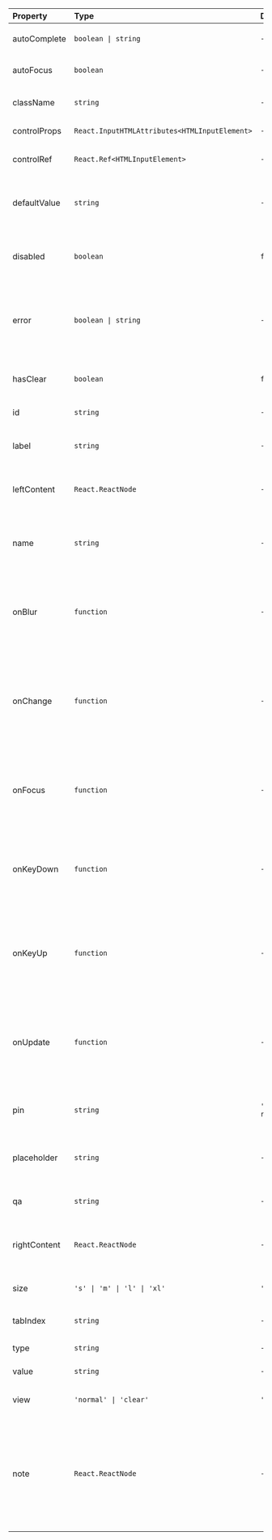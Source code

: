| Property     | Type                                          | Default         | Description                                                                                                              |
| :----------- | :-------------------------------------------- | :-------------- | :----------------------------------------------------------------------------------------------------------------------- |
| autoComplete | `boolean \| string`                           | `-`             | The control's `autocomplete` attribute                                                                                   |
| autoFocus    | `boolean`                                     | `-`             | The control's `autofocus` attribute                                                                                      |
| className    | `string`                                      | `-`             | The control's wrapper class name                                                                                         |
| controlProps | `React.InputHTMLAttributes<HTMLInputElement>` | `-`             | The control's html attributes                                                                                            |
| controlRef   | `React.Ref<HTMLInputElement>`                 | `-`             | React ref provided to the control                                                                                        |
| defaultValue | `string`                                      | `-`             | The control's default value. Use when the component is not controlled                                                    |
| disabled     | `boolean`                                     | `false`         | Indicates that the user cannot interact with the control                                                                 |
| error        | `boolean \| string`                           | `-`             | Shows error state and optional message if property identified as a string                                                |
| hasClear     | `boolean`                                     | `false`         | Shows icon for clearing control's value                                                                                  |
| id           | `string`                                      | `-`             | The control's `id` attribute                                                                                             |
| label        | `string`                                      | `-`             | Help text rendered to the left of the input node                                                                         |
| leftContent  | `React.ReactNode`                             | `-`             | User`s node rendered before label and input                                                                              |
| name         | `string`                                      | `-`             | The control's `name` attribute. Will be autogenerated if not specified                                                   |
| onBlur       | `function`                                    | `-`             | Fires when the control lost focus. Provides focus event as an callback's argument                                        |
| onChange     | `function`                                    | `-`             | Fires when the input’s value is changed by the user. Provides change event as an callback's argument                     |
| onFocus      | `function`                                    | `-`             | Fires when the control gets focus. Provides focus event as an callback's argument                                        |
| onKeyDown    | `function`                                    | `-`             | Fires when a key is pressed. Provides keyboard event as an callback's argument                                           |
| onKeyUp      | `function`                                    | `-`             | Fires when a key is released. Provides keyboard event as an callback's argument                                          |
| onUpdate     | `function`                                    | `-`             | Fires when the input’s value is changed by the user. Provides new value as an callback's argument                        |
| pin          | `string`                                      | `'round-round'` | The control's border view. `'round-round'` by default                                                                    |
| placeholder  | `string`                                      | `-`             | Text that appears in the control when it has no value set                                                                |
| qa           | `string`                                      | `-`             | Test id attribute (`data-qa`)                                                                                            |
| rightContent | `React.ReactNode`                             | `-`             | User`s node rendered after input node and clear button                                                                   |
| size         | `'s' \| 'm' \| 'l' \| 'xl'`                   | `'m'`           | The control's size. `'m'` by default                                                                                     |
| tabIndex     | `string`                                      | `-`             | The control's `tabindex` attribute                                                                                       |
| type         | `string`                                      | `-`             | The control's type                                                                                                       |
| value        | `string`                                      | `-`             | The control's value                                                                                                      |
| view         | `'normal' \| 'clear'`                         | `'normal'`      | The control's view. `'normal'` by default                                                                                |
| note         | `React.ReactNode`                             | `-`             | An optional element displayed under the lower right corner of the control and sharing the place with the error container |
